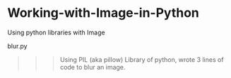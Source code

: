 # Working-with-Image-in-Python
Using python libraries with Image

blur.py
>>>Using PIL (aka pillow) Library of python, wrote 3 lines of code to blur an image.

